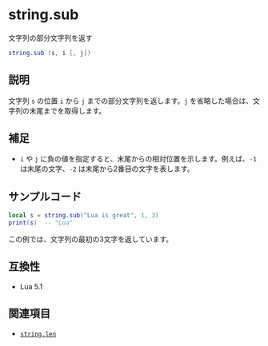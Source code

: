 # string.sub

文字列の部分文字列を返す

```lua
string.sub (s, i [, j])
```

## 説明

文字列 `s` の位置 `i` から `j` までの部分文字列を返します。`j` を省略した場合は、文字列の末尾までを取得します。

## 補足

- `i` や `j` に負の値を指定すると、末尾からの相対位置を示します。例えば、`-1` は末尾の文字、`-2` は末尾から2番目の文字を表します。

## サンプルコード

```lua
local s = string.sub("Lua is great", 1, 3)
print(s)  -- "Lua"
```

この例では、文字列の最初の3文字を返しています。

## 互換性

- Lua 5.1

## 関連項目

- [`string.len`](len.md)